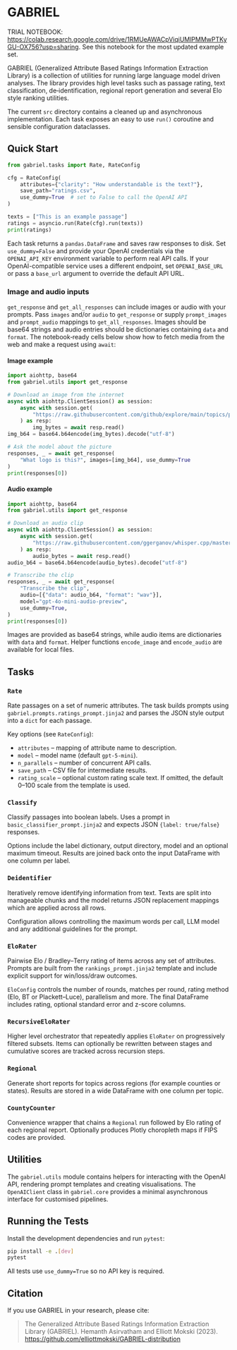 # GABRIEL

TRIAL NOTEBOOK: https://colab.research.google.com/drive/1RMUeAWACpViqiUMlPMMwPTKyGU-OX756?usp=sharing. See this notebook for the most updated example set.

GABRIEL (Generalized Attribute Based Ratings Information Extraction Library) is a collection of utilities for running large language model driven analyses.  The library provides high level tasks such as passage rating, text classification, de‑identification, regional report generation and several Elo style ranking utilities.

The current `src` directory contains a cleaned up and asynchronous implementation.  Each task exposes an easy to use `run()` coroutine and sensible configuration dataclasses. 

## Quick Start

```python
from gabriel.tasks import Rate, RateConfig

cfg = RateConfig(
    attributes={"clarity": "How understandable is the text?"},
    save_path="ratings.csv",
    use_dummy=True  # set to False to call the OpenAI API
)

texts = ["This is an example passage"]
ratings = asyncio.run(Rate(cfg).run(texts))
print(ratings)
```

Each task returns a `pandas.DataFrame` and saves raw responses to disk.  Set `use_dummy=False` and provide your OpenAI credentials via the `OPENAI_API_KEY` environment variable to perform real API calls.
If your OpenAI-compatible service uses a different endpoint, set `OPENAI_BASE_URL`
or pass a `base_url` argument to override the default API URL.

### Image and audio inputs

`get_response` and `get_all_responses` can include images or audio with your prompts. Pass `images` and/or `audio` to `get_response` or supply `prompt_images` and `prompt_audio` mappings to `get_all_responses`. Images should be base64 strings and audio entries should be dictionaries containing `data` and `format`. The notebook‑ready cells below show how to fetch media from the web and make a request using `await`:

#### Image example

```python
import aiohttp, base64
from gabriel.utils import get_response

# Download an image from the internet
async with aiohttp.ClientSession() as session:
    async with session.get(
        "https://raw.githubusercontent.com/github/explore/main/topics/python/python.png"
    ) as resp:
        img_bytes = await resp.read()
img_b64 = base64.b64encode(img_bytes).decode("utf-8")

# Ask the model about the picture
responses, _ = await get_response(
    "What logo is this?", images=[img_b64], use_dummy=True
)
print(responses[0])
```

#### Audio example

```python
import aiohttp, base64
from gabriel.utils import get_response

# Download an audio clip
async with aiohttp.ClientSession() as session:
    async with session.get(
        "https://raw.githubusercontent.com/ggerganov/whisper.cpp/master/samples/jfk.wav"
    ) as resp:
        audio_bytes = await resp.read()
audio_b64 = base64.b64encode(audio_bytes).decode("utf-8")

# Transcribe the clip
responses, _ = await get_response(
    "Transcribe the clip",
    audio=[{"data": audio_b64, "format": "wav"}],
    model="gpt-4o-mini-audio-preview",
    use_dummy=True,
)
print(responses[0])
```

Images are provided as base64 strings, while audio items are dictionaries with `data` and `format`. Helper functions `encode_image` and `encode_audio` are available for local files.


## Tasks

### `Rate`
Rate passages on a set of numeric attributes.  The task builds prompts using `gabriel.prompts.ratings_prompt.jinja2` and parses the JSON style output into a `dict` for each passage.

Key options (see `RateConfig`):
- `attributes` – mapping of attribute name to description.
- `model` – model name (default `gpt-5-mini`).
- `n_parallels` – number of concurrent API calls.
- `save_path` – CSV file for intermediate results.
- `rating_scale` – optional custom rating scale text. If omitted, the default 0–100 scale from the template is used.

### `Classify`
Classify passages into boolean labels.  Uses a prompt in `basic_classifier_prompt.jinja2` and expects JSON `{label: true/false}` responses.

Options include the label dictionary, output directory, model and an optional maximum timeout.  Results are joined back onto the input DataFrame with one column per label.

### `Deidentifier`
Iteratively remove identifying information from text.  Texts are split into manageable chunks and the model returns JSON replacement mappings which are applied across all rows.

Configuration allows controlling the maximum words per call, LLM model and any additional guidelines for the prompt.

### `EloRater`
Pairwise Elo / Bradley–Terry rating of items across any set of attributes.  Prompts are built from the `rankings_prompt.jinja2` template and include explicit support for win/loss/draw outcomes.

`EloConfig` controls the number of rounds, matches per round, rating method (Elo, BT or Plackett–Luce), parallelism and more.  The final DataFrame includes rating, optional standard error and z-score columns.

### `RecursiveEloRater`
Higher level orchestrator that repeatedly applies `EloRater` on progressively filtered subsets.  Items can optionally be rewritten between stages and cumulative scores are tracked across recursion steps.

### `Regional`
Generate short reports for topics across regions (for example counties or states).  Results are stored in a wide DataFrame with one column per topic.

### `CountyCounter`
Convenience wrapper that chains a `Regional` run followed by Elo rating of each regional report.  Optionally produces Plotly choropleth maps if FIPS codes are provided.

## Utilities

The `gabriel.utils` module contains helpers for interacting with the OpenAI API, rendering prompt templates and creating visualisations.  The `OpenAIClient` class in `gabriel.core` provides a minimal asynchronous interface for customised pipelines.

## Running the Tests

Install the development dependencies and run `pytest`:

```bash
pip install -e .[dev]
pytest
```

All tests use `use_dummy=True` so no API key is required.

## Citation

If you use GABRIEL in your research, please cite:

> The Generalized Attribute Based Ratings Information Extraction Library (GABRIEL). Hemanth Asirvatham and Elliott Mokski (2023). <https://github.com/elliottmokski/GABRIEL-distribution>
